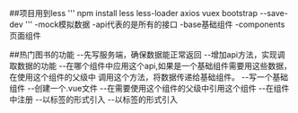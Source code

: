 ##项目用到less
'''
npm install less less-loader axios vuex bootstrap --save-dev
'''
-mock模拟数据
-api代表的是所有的接口
-base基础组件
-components页面组件

##热门图书的功能
--先写服务端，确保数据能正常返回
--增加api方法，实现调取数据的功能
--在哪个组件中应用这个api,如果是一个基础组件需要用这些数据，在使用这个组件的父级中
  调用这个方法，将数据传递给基础组件。
--写一个基础组件
   --创建一个.vue文件
   --在需要使用这个组件的父级中引用这个组件
   --在组件中注册
   --以标签的形式引入
   --以标签的形式引入
